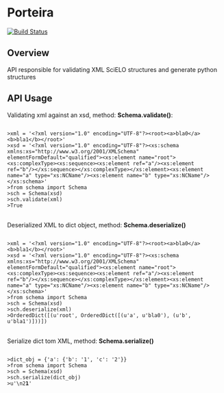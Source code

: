 Porteira
========
[![Build Status](https://secure.travis-ci.org/scieloorg/porteira.png?branch=master)](https://travis-ci.org/scieloorg/porteira)

Overview
--------
API responsible for validating XML SciELO structures and generate python structures

API Usage
---------

Validating xml against an xsd, method: <b>Schema.validate()</b>:
<pre>
<code>
>xml = '&lt;?xml version="1.0" encoding="UTF-8"?&gt;&lt;root&gt;&lt;a&gt;bla0&lt;/a&gt;&lt;b&gt;bla1&lt;/b&gt;&lt;/root&gt;'
>xsd = '&lt;?xml version="1.0" encoding="UTF-8"?&gt;&lt;xs:schema xmlns:xs="http://www.w3.org/2001/XMLSchema" elementFormDefault="qualified"&gt;&lt;xs:element name="root"&gt;&lt;xs:complexType&gt;&lt;xs:sequence&gt;&lt;xs:element ref="a"/&gt;&lt;xs:element ref="b"/&gt;&lt;/xs:sequence&gt;&lt;/xs:complexType&gt;&lt;/xs:element&gt;&lt;xs:element name="a" type="xs:NCName"/&gt;&lt;xs:element name="b" type="xs:NCName"/&gt;
&lt;/xs:schema&gt;'
>from schema import Schema
>sch = Schema(xsd)
>sch.validate(xml)
>True
</code>
</pre>

Deserialized XML to dict object, method: <b>Schema.deserialize()</b>
<pre>
<code>
>xml = '&lt;?xml version="1.0" encoding="UTF-8"?&gt;&lt;root&gt;&lt;a&gt;bla0&lt;/a&gt;&lt;b&gt;bla1&lt;/b&gt;&lt;/root&gt;'
>xsd = '&lt;?xml version="1.0" encoding="UTF-8"?&gt;&lt;xs:schema xmlns:xs="http://www.w3.org/2001/XMLSchema" elementFormDefault="qualified"&gt;&lt;xs:element name="root"&gt;&lt;xs:complexType&gt;&lt;xs:sequence&gt;&lt;xs:element ref="a"/&gt;&lt;xs:element ref="b"/&gt;&lt;/xs:sequence&gt;&lt;/xs:complexType&gt;&lt;/xs:element&gt;&lt;xs:element name="a" type="xs:NCName"/&gt;&lt;xs:element name="b" type="xs:NCName"/&gt;
&lt;/xs:schema&gt;'
>from schema import Schema
>sch = Schema(xsd)
>sch.deserialize(xml)
>OrderedDict([(u'root', OrderedDict([(u'a', u'bla0'), (u'b', u'bla1')]))])
</code>
</pre>

Serialize dict tom XML, method: <b>Schema.serialize()</b>
<pre>
<code>
>dict_obj = {'a': {'b': '1', 'c': '2'}}
>from schema import Schema
>sch = Schema(xsd)
>sch.serialize(dict_obj)
>u'<?xml version="1.0" encoding="utf-8"?>\n<a><c>2</c><b>1</b></a>'
</code>
</pre>
